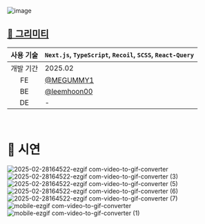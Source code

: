 ![image](https://github.com/user-attachments/assets/764918ad-de41-45ac-b7fb-490833496d1c)
## [🔗 그리미티](https://www.grimity.com/)
|사용 기술|`Next.js`, `TypeScript`, `Recoil`, `SCSS`, `React-Query`|
|:-:|-|
|개발 기간|2025.02|
|FE|[@MEGUMMY1](https://github.com/MEGUMMY1)|
|BE|[@leemhoon00](https://github.com/leemhoon00)|
|DE|-|

<br/>

# 🎨 시연
![2025-02-28164522-ezgif com-video-to-gif-converter](https://github.com/user-attachments/assets/5e24b98d-c152-45b8-860a-8f87fd8abb6b)
![2025-02-28164522-ezgif com-video-to-gif-converter (3)](https://github.com/user-attachments/assets/83936fc8-bedb-4063-bc02-f47ed5a39f88)
![2025-02-28164522-ezgif com-video-to-gif-converter (5)](https://github.com/user-attachments/assets/7e609ebd-a526-436d-8873-0d9d3d38a4d3)
![2025-02-28164522-ezgif com-video-to-gif-converter (6)](https://github.com/user-attachments/assets/9f418be6-7a92-4bea-9b25-87af81b34f14)
![2025-02-28164522-ezgif com-video-to-gif-converter (7)](https://github.com/user-attachments/assets/13d758b1-4aea-46ca-ad0c-3f780bafcc08)
![mobile-ezgif com-video-to-gif-converter](https://github.com/user-attachments/assets/7468fe0e-807a-4bf7-a6e5-7e1f91f05b0b)![mobile-ezgif com-video-to-gif-converter (1)](https://github.com/user-attachments/assets/c28c9ad4-fc7f-45b5-bbbd-67d86747c7ae)
